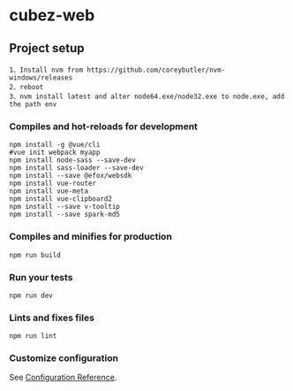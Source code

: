# cubez-web

## Project setup
```
1、Install nvm from https://github.com/coreybutler/nvm-windows/releases
2、reboot
3、nvm install latest and alter node64.exe/node32.exe to node.exe, add the path env
```

### Compiles and hot-reloads for development
```
npm install -g @vue/cli
#vue init webpack myapp
npm install node-sass --save-dev
npm install sass-loader --save-dev
npm install --save @efox/websdk
npm install vue-router
npm install vue-meta
npm install vue-clipboard2
npm install --save v-tooltip
npm install --save spark-md5
```

### Compiles and minifies for production
```
npm run build
```

### Run your tests
```
npm run dev
```

### Lints and fixes files
```
npm run lint
```

### Customize configuration
See [Configuration Reference](https://cli.vuejs.org/config/).